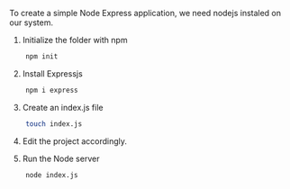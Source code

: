 To create a simple Node Express application, we need nodejs instaled on our system.

1. Initialize the folder with npm

```bash
    npm init
```

2. Install Expressjs

```bash
    npm i express
```

3. Create an index.js file

```bash
    touch index.js
```

4. Edit the project accordingly.

5. Run the Node server

```
    node index.js
```